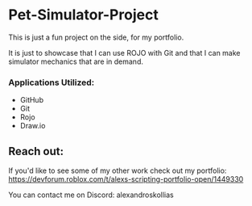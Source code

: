 # Pet-Simulator-Project

This is just a fun project on the side, for my portfolio.

It is just to showcase that I can use ROJO with Git and that I can make simulator mechanics that are in demand.

### Applications Utilized:
* GitHub
* Git
* Rojo
* Draw.io


## Reach out:
If you'd like to see some of my other work check out my portfolio:
https://devforum.roblox.com/t/alexs-scripting-portfolio-open/1449330

You can contact me on Discord: alexandroskollias
